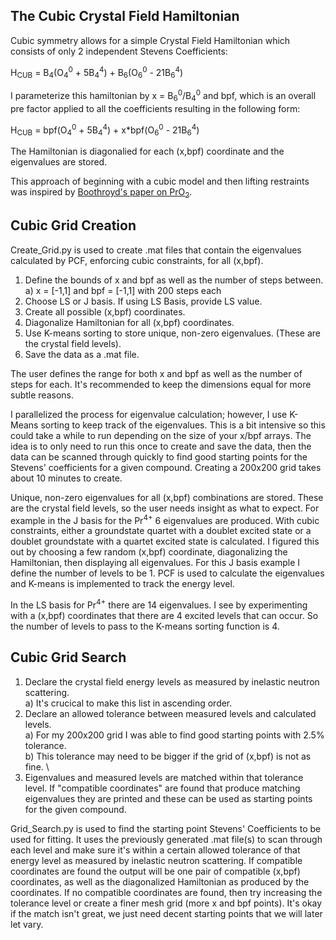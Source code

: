 ## The Cubic Crystal Field Hamiltonian
Cubic symmetry allows for a simple Crystal Field Hamiltonian which consists of only 2 independent Stevens Coefficients:

H<sub>CUB</sub> = B<sub>4</sub>(O<sub>4</sub><sup>0</sup> + 5B<sub>4</sub><sup>4</sup>) + B<sub>6</sub>(O<sub>6</sub><sup>0</sup> - 21B<sub>6</sub><sup>4</sup>)

I parameterize this hamiltonian by x = B<sub>6</sub><sup>0</sup>/B<sub>4</sub><sup>0</sup> and bpf, which is an overall pre factor applied to all the coefficients resulting in the following form:

H<sub>CUB</sub> = bpf(O<sub>4</sub><sup>0</sup> + 5B<sub>4</sub><sup>4</sup>) + x\*bpf(O<sub>6</sub><sup>0</sup> - 21B<sub>6</sub><sup>4</sup>)

The Hamiltonian is diagonalied for each (x,bpf) coordinate and the eigenvalues are stored.

This approach of beginning with a cubic model and then lifting restraints was inspired by [Boothroyd's paper on PrO<sub>2</sub>](https://journals.aps.org/prl/abstract/10.1103/PhysRevLett.86.2082).

## Cubic Grid Creation
Create_Grid.py is used to create .mat files that contain the eigenvalues calculated by PCF, enforcing cubic constraints, for all (x,bpf).

1) Define the bounds of x and bpf as well as the number of steps between.\
	a) x = \[-1,1\] and bpf = \[-1,1\] with 200 steps each
2) Choose LS or J basis. If using LS Basis, provide LS value.
3) Create all possible (x,bpf) coordinates.
4) Diagonalize Hamiltonian for all (x,bpf) coordinates.
5) Use K-means sorting to store unique, non-zero eigenvalues. (These are the crystal field levels).
6) Save the data as a .mat file.

The user defines the range for both x and bpf as well as the number of steps for each. It's recommended to keep the dimensions equal for more subtle reasons. 

I parallelized the process for eigenvalue calculation; however, I use K-Means sorting to keep track of the eigenvalues. This is a bit intensive so this could take a while to run depending on the size of your x/bpf arrays. The idea is to only need to run this once to create and save the data, then the data can be scanned through quickly to find good starting points for the Stevens' coefficients for a given compound. Creating a 200x200 grid takes about 10 minutes to create.

Unique, non-zero eigenvalues for all (x,bpf) combinations are stored. These are the crystal field levels, so the user needs insight as what to expect. For example in the J basis for the Pr<sup>4+</sup> 6 eigenvalues are produced. With cubic constraints, either a groundstate quartet with a doublet excited state or a doublet groundstate with a quartet excited state is calculated. I figured this out by choosing a few random (x,bpf) coordinate, diagonalizing the Hamiltonian, then displaying all eigenvalues. For this J basis example I define the number of levels to be 1. PCF is used to calculate the eigenvalues and K-means is implemented to track the energy level.

In the LS basis for Pr<sup>4+</sup> there are 14 eigenvalues. I see by experimenting with a (x,bpf) coordinates that there are 4 excited levels that can occur. So the number of levels to pass to the K-means sorting function is 4.



## Cubic Grid Search
1. Declare the crystal field energy levels as measured by inelastic neutron scattering.\
	a) It's crucical to make this list in ascending order.
2. Declare an allowed tolerance between measured levels and calculated levels.\
	a) For my 200x200 grid I was able to find good starting points with 2.5% tolerance.\
	b) This tolerance may need to be bigger if the grid of (x,bpf) is not as fine. \
3. Eigenvalues and measured levels are matched within that tolerance level. If "compatible coordinates" are found that produce matching eigenvalues they are printed and these can be used as starting points for the given compound.

Grid_Search.py is used to find the starting point Stevens' Coefficients to be used for fitting. It uses the previously generated .mat file(s) to scan through each level and make sure it's within a certain allowed tolerance of that energy level as measured by inelastic neutron scattering. If compatible coordinates are found the output will be one pair of compatible (x,bpf) coordinates, as well as the diagonalized Hamiltonian as produced by the coordinates. If no compatible coordinates are found, then try increasing the tolerance level or create a finer mesh grid (more x and bpf points). It's okay if the match isn't great,  we just need decent starting points that we will later let vary.

